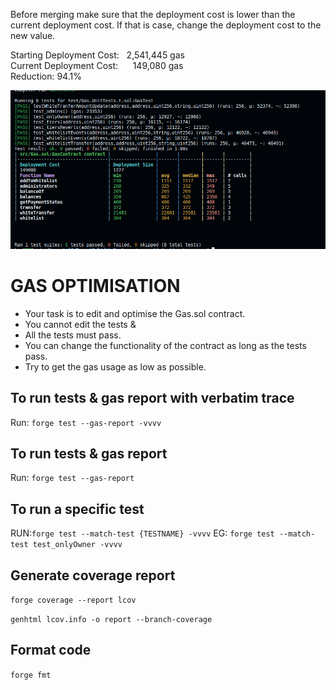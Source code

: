 Before merging make sure that the deployment cost is lower than the current deployment cost. If that is case, change the deployment cost to the new value.

Starting Deployment Cost: &nbsp;&nbsp;2,541,445 gas  
Current Deployment Cost: &nbsp;&nbsp;&nbsp;&nbsp;&nbsp;149,080 gas  
Reduction: 94.1%

![Gas Report](gas-report.png)


# GAS OPTIMISATION 

- Your task is to edit and optimise the Gas.sol contract. 
- You cannot edit the tests & 
- All the tests must pass.
- You can change the functionality of the contract as long as the tests pass. 
- Try to get the gas usage as low as possible. 



## To run tests & gas report with verbatim trace 
Run: `forge test --gas-report -vvvv`

## To run tests & gas report
Run: `forge test --gas-report`

## To run a specific test
RUN:`forge test --match-test {TESTNAME} -vvvv`
EG: `forge test --match-test test_onlyOwner -vvvv`

## Generate coverage report
`forge coverage --report lcov`

`genhtml lcov.info -o report --branch-coverage`

## Format code
`forge fmt`
